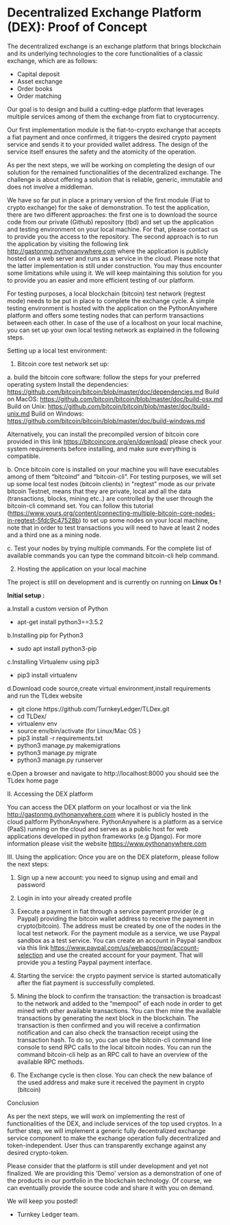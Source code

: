 # Decentralized Exchange Platform (DEX): Proof of Concept

The decentralized exchange is an exchange platform that brings blockchain and its underlying technologies to the core functionalities of a classic exchange, which are as follows:

- Capital deposit
- Asset exchange
- Order books
- Order matching

Our goal is to design and build a cutting-edge platform that leverages multiple services among of them the exchange from fiat to cryptocurrency.

Our first implementation module is the fiat-to-crypto exchange that accepts a fiat payment and once confirmed, it triggers the desired crypto payment service and sends it to your provided wallet address. The design of the service itself ensures the safety and the atomicity of the operation.

As per the next steps, we will be working on completing the design of our solution for the remained functionalities of the decentralized exchange. The challenge is about offering a solution that is reliable, generic, immutable and does not involve a middleman. 

We have so far put in place a primary version of the first module (Fiat to crypto exchange) for the sake of demonstration. To test the application, there are two different approaches: the first one is to download the source code from our private (Github) repository (tbd) and set up the application and testing environment on your local machine. For that, please contact us to provide you the access to the repository.
The second approach is to run the application by visiting the following link                             http://gastonmg.pythonanywhere.com where the application is publicly hosted on a web server and runs as a service in the cloud. Please note that the latter implementation is still under construction. You may thus encounter some limitations while using it. We will keep maintaining this solution for you to provide you an easier and more efficient testing of our platform.

For testing purposes, a local blockchain (bitcoin) test network (regtest mode) needs to be put in place to complete the exchange cycle.
A simple testing environment is hosted with the application on the PythonAnywhere platform and offers some testing nodes that can perform transactions between each other. In case of the use of a localhost on your local machine, you can set up your own local testing network as explained in the following steps.

Setting up a local test environment:

1. Bitcoin core test network set up:

a. build the bitcoin core software: follow the steps for your preferred operating system
Install the dependencies: https://github.com/bitcoin/bitcoin/blob/master/doc/dependencies.md
Build on MacOS: https://github.com/bitcoin/bitcoin/blob/master/doc/build-osx.md
Build on Unix: https://github.com/bitcoin/bitcoin/blob/master/doc/build-unix.md
Build on Windows: https://github.com/bitcoin/bitcoin/blob/master/doc/build-windows.md

Alternatively, you can install the precompiled version of bitcoin core provided in this link https://bitcoincore.org/en/download/ please check your system requirements before installing, and make sure everything is compatible.

b. Once bitcoin core is installed on your machine you will have executables among of them “bitcoind" and “bitcoin-cli”. For testing purposes, we will set up some local test nodes (bitcoin clients) in "regtest" mode as our private bitcoin Testnet, means that they are private, local and all the data (transactions, blocks, mining etc..) are controlled by the user through the bitcoin-cli command set. You can follow this tutorial (https://www.yours.org/content/connecting-multiple-bitcoin-core-nodes-in-regtest-5fdc9c47528b) to set up some nodes on your local machine, note that in order to test transactions you will need to have at least 2 nodes and a third one as a mining node.

c. Test your nodes by trying multiple commands. For the complete list of available commands you can type the command bitcoin-cli help command. 

2. Hosting the application on your local machine

The project is still on development and is currently on running on <b>Linux Os !</b>

<b>Initial setup :</b>

a.Install a custom version of Python 
<ul>
  <li>apt-get install python3==3.5.2</li>
</ul>

b.Installing pip for Python3 
<ul>
  <li>sudo apt install python3-pip</li>
</ul>

c.Installing Virtualenv using pip3  

<ul>
  <li>pip3 install virtualenv</li>
</ul>

d.Download code source,create virtual environment,install requirements and run the TLdex website

<ul>
<li>git clone https://github.com/TurnkeyLedger/TLDex.git</li>
<li>cd TLDex/</li>
  <li>virtualenv env</li>
<li>source env/bin/activate (for Linux/Mac OS )</li>
  <li>pip3 install -r requirements.txt</li>
<li>python3 manage.py makemigrations </li>
  <li>python3 manage.py migrate</li>
  <li>python3 manage.py runserver</li>
</ul>

e.Open a browser and navigate to http://localhost:8000 you should see the TLdex home page

II. Accessing the DEX platform

You can access the DEX platform on your localhost or via the link http://gastonmg.pythonanywhere.com where it is publicly hosted in the cloud paltform PythonAnywhere. PythonAnywhere is a platform as a service (PaaS) running on the cloud and serves as a public host for web applications developed in python frameworks (e.g Django). For more information please visit the website https://www.pythonanywhere.com

III. Using the application:
Once you are on the DEX plateform, please follow the next steps:

1. Sign up a new account: you need to signup using and email and password

2. Login in into your already created profile

3. Execute a payment in fiat through a service payment provider (e.g Paypal) providing the bitcoin wallet address to receive the payment in crypto(bitcoin). The address must be created by one of the nodes in the local test network. For the payment module as a service, we use Paypal sandbox as a test service. You can create an account in Paypal sandbox via this link https://www.paypal.com/us/webapps/mpp/account-selection and use the created account for your payment. That will provide you a testing Paypal payment interface.

4. Starting the service: the crypto payment service is started automatically after the fiat payment is successfully completed.

5. Mining the block to confirm the transaction: the transaction is broadcast to the network and added to the “mempool" of each node in order to get mined with other available transactions. You can then mine the available transactions by generating the next block in the blockchain. The transaction is then confirmed and you will receive a confirmation notification and can also check the transaction receipt using the transaction hash. To do so, you can use the bitcoin-cli command line console to send RPC calls to the local bitcoin nodes. You can run the command bitcoin-cli help as an RPC call to have an overview of the available RPC methods. 

6. The Exchange cycle is then close. You can check the new balance of the used address and make sure it received the payment in crypto (bitcoin)


Conclusion

As per the next steps, we will work on implementing the rest of functionalities of the DEX, and include services of the top used cryptos. In a further step, we will implement a generic fully decentralized exchange service component to make the exchange operation fully decentralized and token-independent. User thus can transparently exchange against any desired crypto-token.

Please consider that the platform is still under development and yet not finalized. We are providing this 'Demo' version as a demonstration of one of the products in our portfolio in the blockchain technology. Of course, we can eventually provide the source code and share it with you on demand.

We will keep you posted!

- Turnkey Ledger team.


